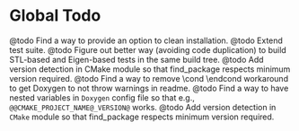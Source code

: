Global Todo
=======

@todo Find a way to provide an option to clean installation.
@todo Extend test suite.
@todo Figure out better way (avoiding code duplication) to build STL-based and Eigen-based tests in the same build tree.
@todo Add version detection in CMake module so that find_package respects minimum version required.
@todo Find a way to remove \cond \endcond workaround to get Doxygen to not throw warnings in readme.
@todo Find a way to have nested variables in `Doxygen` config file so that e.g., `@@CMAKE_PROJECT_NAME@_VERSION@` works.
@todo Add version detection in `CMake` module so that find_package respects minimum version required.
